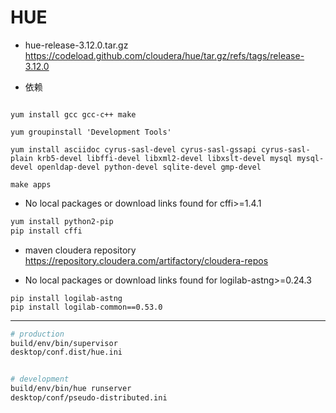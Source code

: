 # HUE



- hue-release-3.12.0.tar.gz
https://codeload.github.com/cloudera/hue/tar.gz/refs/tags/release-3.12.0



- 依赖

```

yum install gcc gcc-c++ make

yum groupinstall 'Development Tools'

yum install asciidoc cyrus-sasl-devel cyrus-sasl-gssapi cyrus-sasl-plain krb5-devel libffi-devel libxml2-devel libxslt-devel mysql mysql-devel openldap-devel python-devel sqlite-devel gmp-devel

make apps

```

- No local packages or download links found for cffi>=1.4.1
```sh
yum install python2-pip
pip install cffi

```


- maven cloudera repository
https://repository.cloudera.com/artifactory/cloudera-repos


- No local packages or download links found for logilab-astng>=0.24.3
```
pip install logilab-astng
pip install logilab-common==0.53.0
```


---
```sh
# production
build/env/bin/supervisor
desktop/conf.dist/hue.ini


# development
build/env/bin/hue runserver
desktop/conf/pseudo-distributed.ini

```